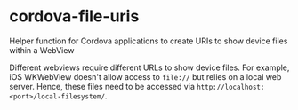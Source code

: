 # cordova-file-uris
Helper function for Cordova applications to create URIs to show device files within a WebView

Different webviews require different URLs to show device files. For example, iOS
WKWebView doesn't allow access to `file://` but relies on a local web server.
Hence, these files need to be accessed via `http://localhost:<port>/local-filesystem/`.
